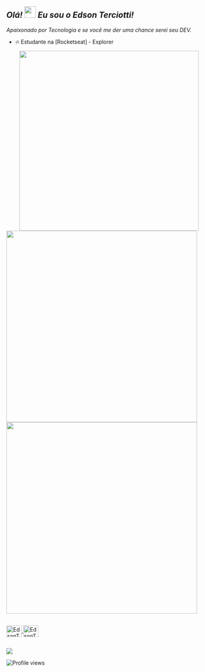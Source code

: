 ## *Olá!* <img src="https://raw.githubusercontent.com/kaueMarques/kaueMarques/master/hi.gif" height="30px"> *Eu sou o Edson Terciotti!*
*Apaixonado por Tecnologia e se você me der uma chance serei seu DEV.* 

- 🔥 Estudante na [Rocketseat] - Explorer

<img align= "right" height="470em"
src="https://raw.githubusercontent.com/gist/EdsonTerciotti/8b868a5f6a1bd3f2dabf0332655f4747/raw/78541d52167b0592a1bc9918e0bf2c43cc77654b/githubcard.svg" />
<div align="center">
  <a href="www.linkedin.com/in/edson-t-silva">
<p align="left">    
  <img width="500em" src="https://github-readme-stats.vercel.app/api?username=EdsonTerciotti&show_icons=true&theme=github_dark&include_all_commits=true&count_private=true"/>
   <img width="500em" src="https://github-readme-stats.vercel.app/api/top-langs/?username=EdsonTerciotti&layout=compact&langs_count=7&theme=github_dark"/>
  </p>

    
</div>
<div style="display: inline_block"><br>
<img align="center"  alt="EdsonTerciotti-HTML" height="30" width="40" src="https://cdn.jsdelivr.net/gh/devicons/devicon/icons/html5/html5-original.svg">
<img align="center"  alt="EdsonTerciotti-CSS" height="30" width="40" src="https://cdn.jsdelivr.net/gh/devicons/devicon/icons/css3/css3-original.svg">
</div>
 
 ##
 
 </div>
 
<a href="https://www.linkedin.com/in/edson-t-silva" target="_blank"><img src="https://img.shields.io/badge/-LinkedIn-%230077B5?style=for-the-badge&logo=linkedin&logoColor=white" target="_blank"></a>


<p align="left"> <img src="https://komarev.com/ghpvc/?username=edsonterciotti&color=blue" alt="Profile views" /> </p>
  
 </div> 
